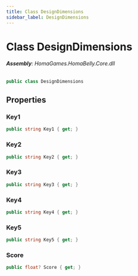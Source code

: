 ```yaml
---
title: Class DesignDimensions
sidebar_label: DesignDimensions
---
```

# Class DesignDimensions


###### **Assembly**: HomaGames.HomaBelly.Core.dll

```csharp title="Declaration"
public class DesignDimensions
```
## Properties
### Key1


```csharp title="Declaration"
public string Key1 { get; }
```
### Key2


```csharp title="Declaration"
public string Key2 { get; }
```
### Key3


```csharp title="Declaration"
public string Key3 { get; }
```
### Key4


```csharp title="Declaration"
public string Key4 { get; }
```
### Key5


```csharp title="Declaration"
public string Key5 { get; }
```
### Score


```csharp title="Declaration"
public float? Score { get; }
```
